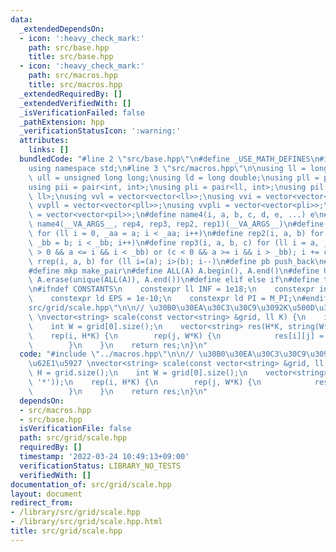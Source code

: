 ```yaml
---
data:
  _extendedDependsOn:
  - icon: ':heavy_check_mark:'
    path: src/base.hpp
    title: src/base.hpp
  - icon: ':heavy_check_mark:'
    path: src/macros.hpp
    title: src/macros.hpp
  _extendedRequiredBy: []
  _extendedVerifiedWith: []
  _isVerificationFailed: false
  _pathExtension: hpp
  _verificationStatusIcon: ':warning:'
  attributes:
    links: []
  bundledCode: "#line 2 \"src/base.hpp\"\n#define _USE_MATH_DEFINES\n#include <bits/stdc++.h>\n\
    using namespace std;\n#line 3 \"src/macros.hpp\"\n\nusing ll = long long;\nusing\
    \ ull = unsigned long long;\nusing ld = long double;\nusing pll = pair<ll, ll>;\n\
    using pii = pair<int, int>;\nusing pli = pair<ll, int>;\nusing pil = pair<int,\
    \ ll>;\nusing vvl = vector<vector<ll>>;\nusing vvi = vector<vector<int>>;\nusing\
    \ vvpll = vector<vector<pll>>;\nusing vvpli = vector<vector<pli>>;\nusing vvpil\
    \ = vector<vector<pil>>;\n#define name4(i, a, b, c, d, e, ...) e\n#define rep(...)\
    \ name4(__VA_ARGS__, rep4, rep3, rep2, rep1)(__VA_ARGS__)\n#define rep1(i, a)\
    \ for (ll i = 0, _aa = a; i < _aa; i++)\n#define rep2(i, a, b) for (ll i = a,\
    \ _bb = b; i < _bb; i++)\n#define rep3(i, a, b, c) for (ll i = a, _bb = b; (c\
    \ > 0 && a <= i && i < _bb) or (c < 0 && a >= i && i > _bb); i += c)\n#define\
    \ rrep(i, a, b) for (ll i=(a); i>(b); i--)\n#define pb push_back\n#define eb emplace_back\n\
    #define mkp make_pair\n#define ALL(A) A.begin(), A.end()\n#define UNIQUE(A) sort(ALL(A)),\
    \ A.erase(unique(ALL(A)), A.end())\n#define elif else if\n#define tostr to_string\n\
    \n#ifndef CONSTANTS\n    constexpr ll INF = 1e18;\n    constexpr int MOD = 1000000007;\n\
    \    constexpr ld EPS = 1e-10;\n    constexpr ld PI = M_PI;\n#endif\n#line 2 \"\
    src/grid/scale.hpp\"\n\n// \u30B0\u30EA\u30C3\u30C9\u3092K\u500D\u306B\u62E1\u5927\
    \ \nvector<string> scale(const vector<string> &grid, ll K) {\n    int H = grid.size();\n\
    \    int W = grid[0].size();\n    vector<string> res(H*K, string(W*K, '*'));\n\
    \    rep(i, H*K) {\n        rep(j, W*K) {\n            res[i][j] = grid[i/K][j/K];\n\
    \        }\n    }\n    return res;\n}\n"
  code: "#include \"../macros.hpp\"\n\n// \u30B0\u30EA\u30C3\u30C9\u3092K\u500D\u306B\
    \u62E1\u5927 \nvector<string> scale(const vector<string> &grid, ll K) {\n    int\
    \ H = grid.size();\n    int W = grid[0].size();\n    vector<string> res(H*K, string(W*K,\
    \ '*'));\n    rep(i, H*K) {\n        rep(j, W*K) {\n            res[i][j] = grid[i/K][j/K];\n\
    \        }\n    }\n    return res;\n}\n"
  dependsOn:
  - src/macros.hpp
  - src/base.hpp
  isVerificationFile: false
  path: src/grid/scale.hpp
  requiredBy: []
  timestamp: '2022-03-24 10:49:13+09:00'
  verificationStatus: LIBRARY_NO_TESTS
  verifiedWith: []
documentation_of: src/grid/scale.hpp
layout: document
redirect_from:
- /library/src/grid/scale.hpp
- /library/src/grid/scale.hpp.html
title: src/grid/scale.hpp
---
```

